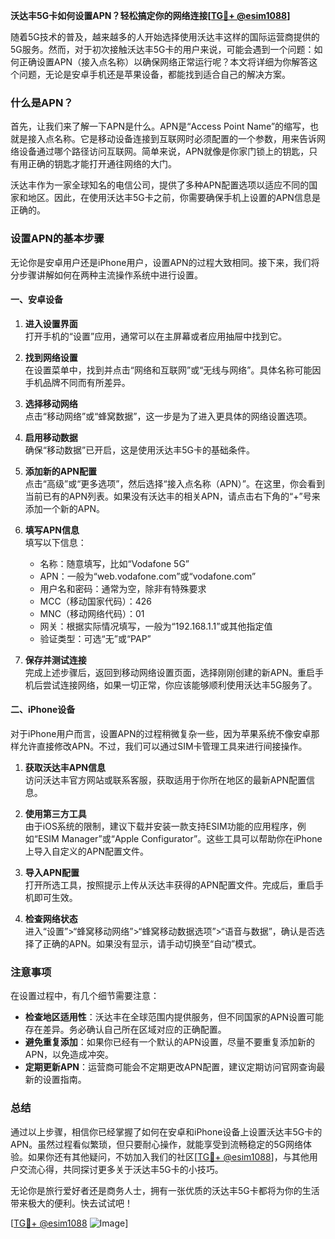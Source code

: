 **沃达丰5G卡如何设置APN？轻松搞定你的网络连接[[TG💪+ @esim1088](https://t.me/s/esim1088)]**

随着5G技术的普及，越来越多的人开始选择使用沃达丰这样的国际运营商提供的5G服务。然而，对于初次接触沃达丰5G卡的用户来说，可能会遇到一个问题：如何正确设置APN（接入点名称）以确保网络正常运行呢？本文将详细为你解答这个问题，无论是安卓手机还是苹果设备，都能找到适合自己的解决方案。

### 什么是APN？

首先，让我们来了解一下APN是什么。APN是“Access Point Name”的缩写，也就是接入点名称。它是移动设备连接到互联网时必须配置的一个参数，用来告诉网络设备通过哪个路径访问互联网。简单来说，APN就像是你家门锁上的钥匙，只有用正确的钥匙才能打开通往网络的大门。

沃达丰作为一家全球知名的电信公司，提供了多种APN配置选项以适应不同的国家和地区。因此，在使用沃达丰5G卡之前，你需要确保手机上设置的APN信息是正确的。

### 设置APN的基本步骤

无论你是安卓用户还是iPhone用户，设置APN的过程大致相同。接下来，我们将分步骤讲解如何在两种主流操作系统中进行设置。

#### 一、安卓设备

1. **进入设置界面**  
   打开手机的“设置”应用，通常可以在主屏幕或者应用抽屉中找到它。

2. **找到网络设置**  
   在设置菜单中，找到并点击“网络和互联网”或“无线与网络”。具体名称可能因手机品牌不同而有所差异。

3. **选择移动网络**  
   点击“移动网络”或“蜂窝数据”，这一步是为了进入更具体的网络设置选项。

4. **启用移动数据**  
   确保“移动数据”已开启，这是使用沃达丰5G卡的基础条件。

5. **添加新的APN配置**  
   点击“高级”或“更多选项”，然后选择“接入点名称（APN）”。在这里，你会看到当前已有的APN列表。如果没有沃达丰的相关APN，请点击右下角的“+”号来添加一个新的APN。

6. **填写APN信息**  
   填写以下信息：
   - 名称：随意填写，比如“Vodafone 5G”
   - APN：一般为“web.vodafone.com”或“vodafone.com”
   - 用户名和密码：通常为空，除非有特殊要求
   - MCC（移动国家代码）：426
   - MNC（移动网络代码）：01
   - 网关：根据实际情况填写，一般为“192.168.1.1”或其他指定值
   - 验证类型：可选“无”或“PAP”

7. **保存并测试连接**  
   完成上述步骤后，返回到移动网络设置页面，选择刚刚创建的新APN。重启手机后尝试连接网络，如果一切正常，你应该能够顺利使用沃达丰5G服务了。

#### 二、iPhone设备

对于iPhone用户而言，设置APN的过程稍微复杂一些，因为苹果系统不像安卓那样允许直接修改APN。不过，我们可以通过SIM卡管理工具来进行间接操作。

1. **获取沃达丰APN信息**  
   访问沃达丰官方网站或联系客服，获取适用于你所在地区的最新APN配置信息。

2. **使用第三方工具**  
   由于iOS系统的限制，建议下载并安装一款支持ESIM功能的应用程序，例如“ESIM Manager”或“Apple Configurator”。这些工具可以帮助你在iPhone上导入自定义的APN配置文件。

3. **导入APN配置**  
   打开所选工具，按照提示上传从沃达丰获得的APN配置文件。完成后，重启手机即可生效。

4. **检查网络状态**  
   进入“设置”>“蜂窝移动网络”>“蜂窝移动数据选项”>“语音与数据”，确认是否选择了正确的APN。如果没有显示，请手动切换至“自动”模式。

### 注意事项

在设置过程中，有几个细节需要注意：

- **检查地区适用性**：沃达丰在全球范围内提供服务，但不同国家的APN设置可能存在差异。务必确认自己所在区域对应的正确配置。
- **避免重复添加**：如果你已经有一个默认的APN设置，尽量不要重复添加新的APN，以免造成冲突。
- **定期更新APN**：运营商可能会不定期更改APN配置，建议定期访问官网查询最新的设置指南。

### 总结

通过以上步骤，相信你已经掌握了如何在安卓和iPhone设备上设置沃达丰5G卡的APN。虽然过程看似繁琐，但只要耐心操作，就能享受到流畅稳定的5G网络体验。如果你还有其他疑问，不妨加入我们的社区[[TG💪+ @esim1088](https://t.me/s/esim1088)]，与其他用户交流心得，共同探讨更多关于沃达丰5G卡的小技巧。

无论你是旅行爱好者还是商务人士，拥有一张优质的沃达丰5G卡都将为你的生活带来极大的便利。快去试试吧！

[[TG💪+ @esim1088](https://t.me/s/esim1088) ![Image](https://i.postimg.cc/4NQfJmqS/Snipaste-2025-05-13-00-14-12.png)]